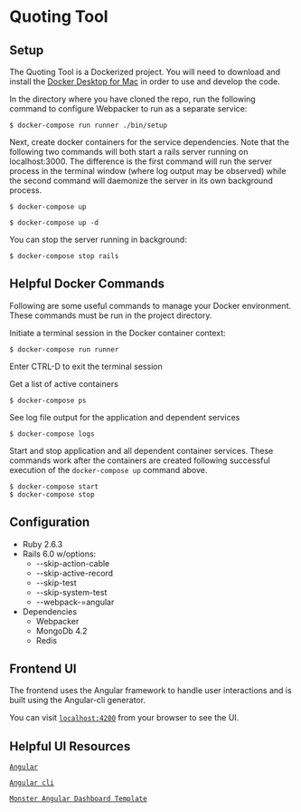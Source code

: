 # Quoting Tool


## Setup
The Quoting Tool is a Dockerized project.  You will need to download and install the [Docker Desktop for Mac](https://docs.docker.com/docker-for-mac/install/) in order to use and develop the code.

In the directory where you have cloned the repo, run the following command to configure Webpacker to run as a separate service:

```
$ docker-compose run runner ./bin/setup
```

Next, create docker containers for the service dependencies.  Note that the following two commands will both start a rails server running on localhost:3000.  The difference is the first command will run the server process in the terminal window (where log output may be observed) while the second command will daemonize the server in its own background process.  

```
$ docker-compose up
```

```
$ docker-compose up -d
```

You can stop the server running in background:

```
$ docker-compose stop rails
```

## Helpful Docker Commands

Following are some useful commands to manage your Docker environment.  These commands must be run in the project directory.


Initiate a terminal session in the Docker container context:

```
$ docker-compose run runner
```

Enter CTRL-D to exit the terminal session

Get a list of active containers

```
$ docker-compose ps
```

See log file output for the application and dependent services

```
$ docker-compose logs
```

Start and stop application and all dependent container services.  These commands work after the containers are created following successful execution of the ```docker-compose up``` command above.

```
$ docker-compose start
$ docker-compose stop
```


## Configuration

* Ruby 2.6.3
* Rails 6.0 w/options:
  * --skip-action-cable
  * --skip-active-record
  * --skip-test
  * --skip-system-test
  * --webpack-=angular
* Dependencies
  *  Webpacker
  *  MongoDb 4.2
  *  Redis

## Frontend UI

The frontend uses the Angular framework to handle user interactions and is built using the Angular-cli generator.

You can visit [`localhost:4200`](http://localhost:4200) from your browser to see the UI.

## Helpful UI Resources

[`Angular`](https://angular.io/)

[`Angular cli`](https://cli.angular.io/)

[`Monster Angular Dashboard Template`](https://www.wrappixel.com/demos/angular-admin-templates/monster-angular/docs/documentation.html)
